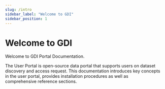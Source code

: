 ```yaml
---
slug: /intro
sidebar_label: "Welcome to GDI"
sidebar_position: 1
---
```


# Welcome to GDI 

Welcome to GDI Portal Documentation.

The User Portal is open-source data portal that supports users on dataset discovery and access request. This documentation introduces key concepts in the user portal, provides installation procedures as well as comprehensive reference sections.

